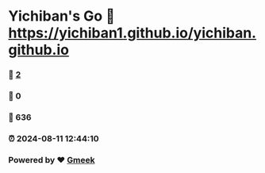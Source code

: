 # Yichiban's Go :link: https://yichiban1.github.io/yichiban.github.io 
### :page_facing_up: [2](https://yichiban1.github.io/yichiban.github.io/tag.html) 
### :speech_balloon: 0 
### :hibiscus: 636 
### :alarm_clock: 2024-08-11 12:44:10 
### Powered by :heart: [Gmeek](https://github.com/Meekdai/Gmeek)
